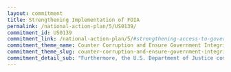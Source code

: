 ```yaml
---
layout: commitment
title: Strengthening Implementation of FOIA
permalink: /national-action-plan/5/US0139/
commitment_id: US0139
commitment_link: /national-action-plan/5/#strengthening-access-to-government-information-through-the-freedom-of-information-act-foia
commitment_theme_name: Counter Corruption and Ensure Government Integrity and Accountability to the Public
commitment_theme_slug: counter-corruption-and-ensure-government-integrity-and-accountability-to-the-public
commitment_detail_sub: "Furthermore, the U.S. Department of Justice commits to the following additional steps to bolster openness and transparency through the FOIA... Issuance of an updated FOIA Self-Assessment Toolkit, originally issued in 2017, to reflect, among other things, additional milestones for proactive disclosures, use of technology, and requirements of the Attorney 16 General’s new FOIA Guidelines."
---
```


